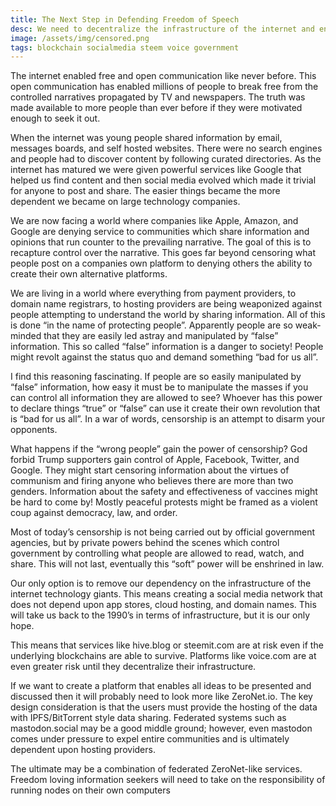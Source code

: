 ```yaml
---
title: The Next Step in Defending Freedom of Speech
desc: We need to decentralize the infrastructure of the internet and enable more peer to peer data sharing.
image: /assets/img/censored.png
tags: blockchain socialmedia steem voice government
---
```


The internet enabled free and open communication like never before. This open communication has enabled millions of people to break free from the controlled narratives propagated by TV and newspapers. The truth was made available to more people than ever before if they were motivated enough to seek it out.

When the internet was young people shared information by email, messages boards, and self hosted websites. There were no search engines and people had to discover content by following curated directories. As the internet has matured we were given powerful services like Google that helped us find content and then social media evolved which made it trivial for anyone to post and share. The easier things became the more dependent we became on large technology companies.

We are now facing a world where companies like Apple, Amazon, and Google are denying service to communities which share information and opinions that run counter to the prevailing narrative. The goal of this is to recapture control over the narrative. This goes far beyond censoring what people post on a companies own platform to denying others the ability to create their own alternative platforms.

We are living in a world where everything from payment providers, to domain name registrars, to hosting providers are being weaponized against people attempting to understand the world by sharing information. All of this is done “in the name of protecting people”. Apparently people are so weak-minded that they are easily led astray and manipulated by “false” information. This so called “false” information is a danger to society! People might revolt against the status quo and demand something “bad for us all”.

I find this reasoning fascinating. If people are so easily manipulated by “false” information, how easy it must be to manipulate the masses if you can control all information they are allowed to see? Whoever has this power to declare things “true” or “false” can use it create their own revolution that is “bad for us all”. In a war of words, censorship is an attempt to disarm your opponents.

What happens if the “wrong people” gain the power of censorship? God forbid Trump supporters gain control of Apple, Facebook, Twitter, and Google. They might start censoring information about the virtues of communism and firing anyone who believes there are more than two genders. Information about the safety and effectiveness of vaccines might be hard to come by! Mostly peaceful protests might be framed as a violent coup against democracy, law, and order.

Most of today’s censorship is not being carried out by official government agencies, but by private powers behind the scenes which control government by controlling what people are allowed to read, watch, and share. This will not last, eventually this “soft” power will be enshrined in law.

Our only option is to remove our dependency on the infrastructure of the internet technology giants. This means creating a social media network that does not depend upon app stores, cloud hosting, and domain names. This will take us back to the 1990’s in terms of infrastructure, but it is our only hope.

This means that services like hive.blog or steemit.com are at risk even if the underlying blockchains are able to survive. Platforms like voice.com are at even greater risk until they decentralize their infrastructure.

If we want to create a platform that enables all ideas to be presented and discussed then it will probably need to look more like ZeroNet.io. The key design consideration is that the users must provide the hosting of the data with IPFS/BitTorrent style data sharing. Federated systems such as mastodon.social may be a good middle ground; however, even mastodon comes under pressure to expel entire communities and is ultimately dependent upon hosting providers.

The ultimate may be a combination of federated ZeroNet-like services. Freedom loving information seekers will need to take on the responsibility of running nodes on their own computers

